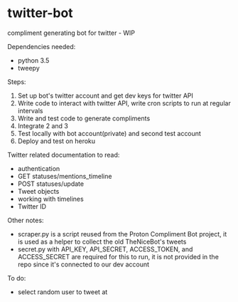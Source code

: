 # twitter-bot
compliment generating bot for twitter - WIP

Dependencies needed:
- python 3.5
- tweepy

Steps:
1. Set up bot's twitter account and get dev keys for twitter API
2. Write code to interact with twitter API, write cron scripts to run at regular intervals
3. Write and test code to generate compliments
4. Integrate 2 and 3
5. Test locally with bot account(private) and second test account
6. Deploy and test on heroku

Twitter related documentation to read:
- authentication
- GET statuses/mentions_timeline
- POST statuses/update
- Tweet objects
- working with timelines
- Twitter ID

Other notes:
- scraper.py is a script reused from the Proton Compliment Bot project, it is used as a helper to collect the old TheNiceBot's tweets
- secret.py with API_KEY, API_SECRET, ACCESS_TOKEN, and ACCESS_SECRET are required for this to run, it is not provided in the repo since it's connected to our dev account

To do:
 - select random user to tweet at
